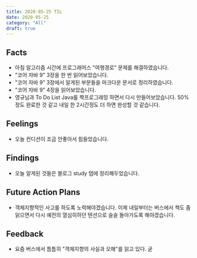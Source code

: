 ```yaml
---
title: 2020-05-25 TIL
date: 2020-05-25
category: "All"
draft: true
---
```


## Facts

- 아침 알고리즘 시간에 프로그래머스 "여행경로" 문제를 해결하였습니다.
- "코어 자바 9" 3장을 한 번 읽어보았습니다.
- "코어 자바 9" 3장에서 알게된 부분들을 마크다운 문서로 정리하였습니다.
- "코어 자바 9" 4장을 읽어보았습니다.
- 영규님과 To Do List Java를 짝프로그래밍 하면서 다시 만들어보았습니다. 50% 정도 완료한 것 같고 내일 한 2시간정도 더 하면 완성할 것 같습니다.

## Feelings

- 오늘 컨디션이 조금 안좋아서 힘들었습니다.

## Findings

- 오늘 알게된 것들은 블로그 study 탭에 정리해두었습니다.

## Future Action Plans

- 객체지향적인 사고를 하도록 노력해야겠습니다. 이제 내일부터는 버스에서 책도 좀 읽으면서 다시 예전의 열심히하던 텐션으로 슬슬 돌아가도록 해야겠습니다.

## Feedback

- 요즘 버스에서 틈틈히 "객체지향의 사실과 오해"를 읽고 있다. 굳
